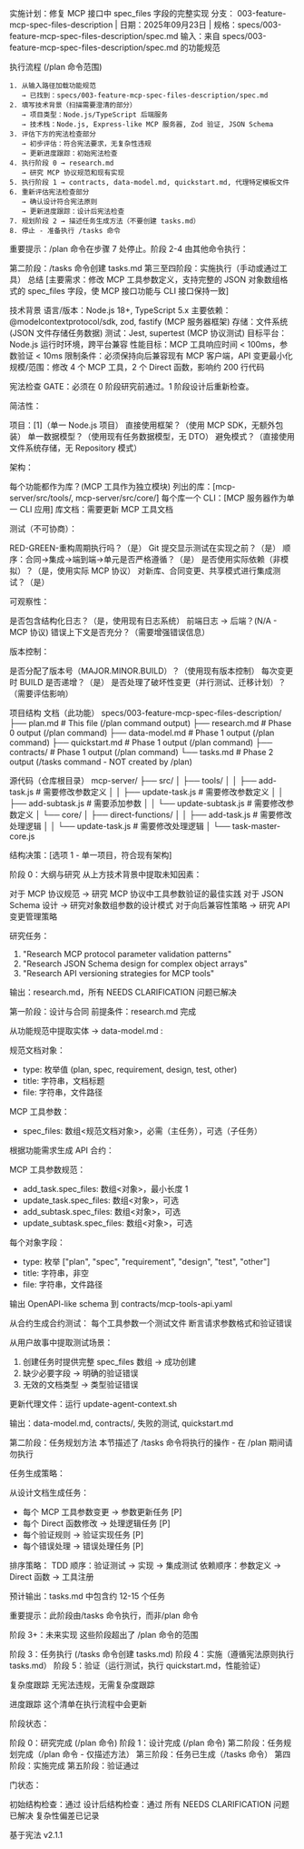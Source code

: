 实施计划：修复 MCP 接口中 spec_files 字段的完整实现
分支： 003-feature-mcp-spec-files-description | 日期：2025年09月23日 | 规格：specs/003-feature-mcp-spec-files-description/spec.md 输入：来自 specs/003-feature-mcp-spec-files-description/spec.md 的功能规范

执行流程 (/plan 命令范围)
```
1. 从输入路径加载功能规范
   → 已找到：specs/003-feature-mcp-spec-files-description/spec.md
2. 填写技术背景（扫描需要澄清的部分）
   → 项目类型：Node.js/TypeScript 后端服务
   → 技术栈：Node.js, Express-like MCP 服务器, Zod 验证, JSON Schema
3. 评估下方的宪法检查部分
   → 初步评估：符合宪法要求，无复杂性违规
   → 更新进度跟踪：初始宪法检查
4. 执行阶段 0 → research.md
   → 研究 MCP 协议规范和现有实现
5. 执行阶段 1 → contracts, data-model.md, quickstart.md, 代理特定模板文件
6. 重新评估宪法检查部分
   → 确认设计符合宪法原则
   → 更新进度跟踪：设计后宪法检查
7. 规划阶段 2 → 描述任务生成方法（不要创建 tasks.md）
8. 停止 - 准备执行 /tasks 命令
```
重要提示：/plan 命令在步骤 7 处停止。阶段 2-4 由其他命令执行：

第二阶段：/tasks 命令创建 tasks.md
第三至四阶段：实施执行（手动或通过工具）
总结
[主要需求：修改 MCP 工具参数定义，支持完整的 JSON 对象数组格式的 spec_files 字段，使 MCP 接口功能与 CLI 接口保持一致]

技术背景
语言/版本：Node.js 18+, TypeScript 5.x
主要依赖：@modelcontextprotocol/sdk, zod, fastify (MCP 服务器框架)
存储：文件系统 (JSON 文件存储任务数据)
测试：Jest, supertest (MCP 协议测试)
目标平台：Node.js 运行时环境，跨平台兼容
性能目标：MCP 工具响应时间 < 100ms，参数验证 < 10ms
限制条件：必须保持向后兼容现有 MCP 客户端，API 变更最小化
规模/范围：修改 4 个 MCP 工具，2 个 Direct 函数，影响约 200 行代码

宪法检查
GATE：必须在 0 阶段研究前通过。1 阶段设计后重新检查。

简洁性：

项目：[1]（单一 Node.js 项目）
直接使用框架？（使用 MCP SDK，无额外包装）
单一数据模型？（使用现有任务数据模型，无 DTO）
避免模式？（直接使用文件系统存储，无 Repository 模式）

架构：

每个功能都作为库？(MCP 工具作为独立模块)
列出的库：[mcp-server/src/tools/, mcp-server/src/core/]
每个库一个 CLI：[MCP 服务器作为单一 CLI 应用]
库文档：需要更新 MCP 工具文档

测试（不可协商）：

RED-GREEN-重构周期执行吗？（是）
Git 提交显示测试在实现之前？（是）
顺序：合同→集成→端到端→单元是否严格遵循？（是）
是否使用实际依赖（非模拟）？（是，使用实际 MCP 协议）
对新库、合同变更、共享模式进行集成测试？（是）

可观察性：

是否包含结构化日志？（是，使用现有日志系统）
前端日志 → 后端？(N/A - MCP 协议)
错误上下文是否充分？（需要增强错误信息）

版本控制：

是否分配了版本号（MAJOR.MINOR.BUILD）？（使用现有版本控制）
每次变更时 BUILD 是否递增？（是）
是否处理了破坏性变更（并行测试、迁移计划）？（需要评估影响）

项目结构
文档（此功能）
specs/003-feature-mcp-spec-files-description/
├── plan.md              # This file (/plan command output)
├── research.md          # Phase 0 output (/plan command)
├── data-model.md        # Phase 1 output (/plan command)
├── quickstart.md        # Phase 1 output (/plan command)
├── contracts/           # Phase 1 output (/plan command)
└── tasks.md             # Phase 2 output (/tasks command - NOT created by /plan)

源代码（仓库根目录）
mcp-server/
├── src/
│   ├── tools/
│   │   ├── add-task.js      # 需要修改参数定义
│   │   ├── update-task.js   # 需要修改参数定义
│   │   ├── add-subtask.js   # 需要添加参数
│   │   └── update-subtask.js # 需要修改参数定义
│   └── core/
│       ├── direct-functions/
│       │   ├── add-task.js      # 需要修改处理逻辑
│       │   └── update-task.js   # 需要修改处理逻辑
│       └── task-master-core.js

结构决策：[选项 1 - 单一项目，符合现有架构]

阶段 0：大纲与研究
从上方技术背景中提取未知因素：

对于 MCP 协议规范 → 研究 MCP 协议中工具参数验证的最佳实践
对于 JSON Schema 设计 → 研究对象数组参数的设计模式
对于向后兼容性策略 → 研究 API 变更管理策略

研究任务：
1. "Research MCP protocol parameter validation patterns"
2. "Research JSON Schema design for complex object arrays"
3. "Research API versioning strategies for MCP tools"

输出：research.md，所有 NEEDS CLARIFICATION 问题已解决

第一阶段：设计与合同
前提条件：research.md 完成

从功能规范中提取实体 → data-model.md :

规范文档对象：
- type: 枚举值 (plan, spec, requirement, design, test, other)
- title: 字符串，文档标题
- file: 字符串，文件路径

MCP 工具参数：
- spec_files: 数组<规范文档对象>，必需（主任务），可选（子任务）

根据功能需求生成 API 合约：

MCP 工具参数规范：
- add_task.spec_files: 数组<对象>，最小长度 1
- update_task.spec_files: 数组<对象>，可选
- add_subtask.spec_files: 数组<对象>，可选
- update_subtask.spec_files: 数组<对象>，可选

每个对象字段：
- type: 枚举 ["plan", "spec", "requirement", "design", "test", "other"]
- title: 字符串，非空
- file: 字符串，文件路径

输出 OpenAPI-like schema 到 contracts/mcp-tools-api.yaml

从合约生成合约测试：
每个工具参数一个测试文件
断言请求参数格式和验证错误

从用户故事中提取测试场景：
1. 创建任务时提供完整 spec_files 数组 → 成功创建
2. 缺少必要字段 → 明确的验证错误
3. 无效的文档类型 → 类型验证错误

更新代理文件：运行 update-agent-context.sh

输出：data-model.md, contracts/, 失败的测试, quickstart.md

第二阶段：任务规划方法
本节描述了 /tasks 命令将执行的操作 - 在 /plan 期间请勿执行

任务生成策略：

从设计文档生成任务：
- 每个 MCP 工具参数变更 → 参数更新任务 [P]
- 每个 Direct 函数修改 → 处理逻辑任务 [P]
- 每个验证规则 → 验证实现任务 [P]
- 每个错误处理 → 错误处理任务 [P]

排序策略：
TDD 顺序：验证测试 → 实现 → 集成测试
依赖顺序：参数定义 → Direct 函数 → 工具注册

预计输出：tasks.md 中包含约 12-15 个任务

重要提示：此阶段由/tasks 命令执行，而非/plan 命令

阶段 3+：未来实现
这些阶段超出了 /plan 命令的范围

阶段 3：任务执行 (/tasks 命令创建 tasks.md)
阶段 4：实施（遵循宪法原则执行 tasks.md）
阶段 5：验证（运行测试，执行 quickstart.md，性能验证）

复杂度跟踪
无宪法违规，无需复杂度跟踪

进度跟踪
这个清单在执行流程中会更新

阶段状态：

阶段 0：研究完成 (/plan 命令)
阶段 1：设计完成 (/plan 命令)
第二阶段：任务规划完成（/plan 命令 - 仅描述方法）
第三阶段：任务已生成（/tasks 命令）
第四阶段：实施完成
第五阶段：验证通过

门状态：

初始结构检查：通过
设计后结构检查：通过
所有 NEEDS CLARIFICATION 问题已解决
复杂性偏差已记录

基于宪法 v2.1.1
